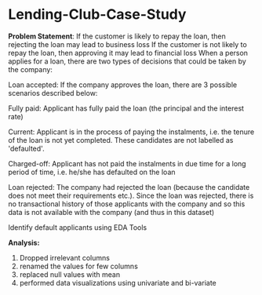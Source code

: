 # Lending-Club-Case-Study

**Problem Statement**:
If the customer is likely to repay the loan, then rejecting the loan may lead to business loss
If the customer is not likely to repay the loan, then approving it may lead to financial loss
When a person applies for a loan, there are two types of decisions that could be taken by the company:

Loan accepted: If the company approves the loan, there are 3 possible scenarios described below:

Fully paid: Applicant has fully paid the loan (the principal and the interest rate)

Current: Applicant is in the process of paying the instalments, i.e. the tenure of the loan is not yet completed. These candidates are not labelled as 'defaulted'.

Charged-off: Applicant has not paid the instalments in due time for a long period of time, i.e. he/she has defaulted on the loan 

Loan rejected: The company had rejected the loan (because the candidate does not meet their requirements etc.). Since the loan was rejected, there is no transactional history of those applicants with the company and so this data is not available with the company (and thus in this dataset)

Identify default applicants using EDA Tools

**Analysis:**
1) Dropped irrelevant columns
2) renamed the values for few columns
3) replaced null values with mean
4) performed data visualizations using univariate and bi-variate
